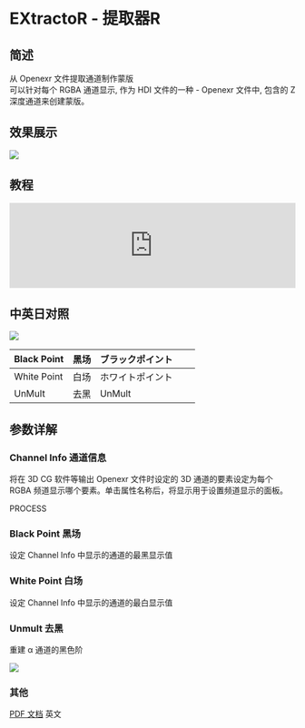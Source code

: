 # EXtractoR - 提取器R

## 简述

从 Openexr 文件提取通道制作蒙版  
可以针对每个 RGBA 通道显示, 作为 HDI 文件的一种 - Openexr 文件中, 包含的 Z 深度通道来创建蒙版。

## 效果展示

![](https://mir.yuelili.com/wp-content/uploads/user/AE/effects/ext/3D-Channel-extractor1.jpeg)

## 教程

<iframe src="https://player.bilibili.com/player.html?bvid=BV1e34y1X7Vj&page=124&high_quality=1" width="100%" allowfullscreen="allowfullscreen" frameborder="0"></iframe>

## 中英日对照

![](https://mir.yuelili.com/wp-content/uploads/user/AE/effects/AE-Effects-3D-Channel-EXtractoR_cn.png)

| Black Point | 黑场 | ブラックポイント |     |     |
| ----------- | ---- | ---------------- | --- | --- |
| White Point | 白场 | ホワイトポイント |     |     |
| UnMult      | 去黑 | UnMult           |     |     |

## 参数详解

### Channel Info 通道信息

将在 3D CG 软件等输出 Openexr 文件时设定的 3D 通道的要素设定为每个 RGBA 频道显示哪个要素。单击属性名称后，将显示用于设置频道显示的面板。

PROCESS

### Black Point 黑场

设定 Channel Info 中显示的通道的最黑显示值

### White Point 白场

设定 Channel Info 中显示的通道的最白显示值

### Unmult 去黑

重建 α 通道的黑色阶

![](https://mir.yuelili.com/wp-content/uploads/user/AE/effects/ext/3D-Channel-extractor2.jpeg)

### 其他

[PDF 文档](http://www.fnordware.com/ProEXR/ProEXR_Manual.pdf) 英文
